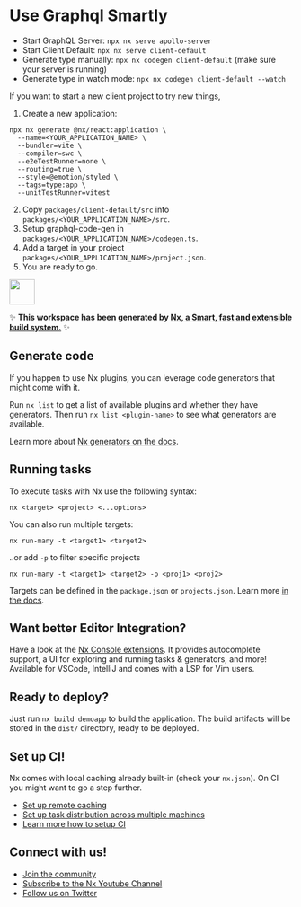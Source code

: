 # Use Graphql Smartly

- Start GraphQL Server: `npx nx serve apollo-server`
- Start Client Default: `npx nx serve client-default`
- Generate type manually: `npx nx codegen client-default` (make sure your server is running)
- Generate type in watch mode: `npx nx codegen client-default --watch`

If you want to start a new client project to try new things,

1. Create a new application:

```
npx nx generate @nx/react:application \
  --name=<YOUR_APPLICATION_NAME> \
  --bundler=vite \
  --compiler=swc \
  --e2eTestRunner=none \
  --routing=true \
  --style=@emotion/styled \
  --tags=type:app \
  --unitTestRunner=vitest
```

2. Copy `packages/client-default/src` into `packages/<YOUR_APPLICATION_NAME>/src`.
3. Setup graphql-code-gen in `packages/<YOUR_APPLICATION_NAME>/codegen.ts`.
4. Add a target in your project `packages/<YOUR_APPLICATION_NAME>/project.json`.
5. You are ready to go.

<a alt="Nx logo" href="https://nx.dev" target="_blank" rel="noreferrer"><img src="https://raw.githubusercontent.com/nrwl/nx/master/images/nx-logo.png" width="45"></a>

✨ **This workspace has been generated by [Nx, a Smart, fast and extensible build system.](https://nx.dev)** ✨

## Generate code

If you happen to use Nx plugins, you can leverage code generators that might come with it.

Run `nx list` to get a list of available plugins and whether they have generators. Then run `nx list <plugin-name>` to see what generators are available.

Learn more about [Nx generators on the docs](https://nx.dev/plugin-features/use-code-generators).

## Running tasks

To execute tasks with Nx use the following syntax:

```
nx <target> <project> <...options>
```

You can also run multiple targets:

```
nx run-many -t <target1> <target2>
```

..or add `-p` to filter specific projects

```
nx run-many -t <target1> <target2> -p <proj1> <proj2>
```

Targets can be defined in the `package.json` or `projects.json`. Learn more [in the docs](https://nx.dev/core-features/run-tasks).

## Want better Editor Integration?

Have a look at the [Nx Console extensions](https://nx.dev/nx-console). It provides autocomplete support, a UI for exploring and running tasks & generators, and more! Available for VSCode, IntelliJ and comes with a LSP for Vim users.

## Ready to deploy?

Just run `nx build demoapp` to build the application. The build artifacts will be stored in the `dist/` directory, ready to be deployed.

## Set up CI!

Nx comes with local caching already built-in (check your `nx.json`). On CI you might want to go a step further.

- [Set up remote caching](https://nx.dev/core-features/share-your-cache)
- [Set up task distribution across multiple machines](https://nx.dev/core-features/distribute-task-execution)
- [Learn more how to setup CI](https://nx.dev/recipes/ci)

## Connect with us!

- [Join the community](https://nx.dev/community)
- [Subscribe to the Nx Youtube Channel](https://www.youtube.com/@nxdevtools)
- [Follow us on Twitter](https://twitter.com/nxdevtools)
